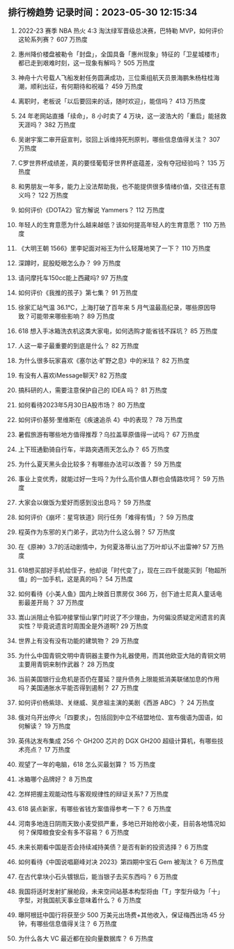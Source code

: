 
## 排行榜趋势 记录时间：2023-05-30 12:15:34
  
  1. 2022-23 赛季 NBA 热火 4:3 淘汰绿军晋级总决赛，巴特勒 MVP，如何评价这轮系列赛？ 607 万热度
    
  2. 惠州降价楼盘被勒令「封盘」，全国具备「惠州现象」特征的「卫星城楼市」都已走到艰难时刻，这一现象有解吗？ 505 万热度
    
  3. 神舟十六号载人飞船发射任务圆满成功，三位乘组航天员景海鹏朱杨柱桂海潮，顺利出征，有何期待和祝福？ 459 万热度
    
  4. 离职时，老板说「以后要回来的话，随时欢迎」，能信吗？ 413 万热度
    
  5. 24 年老网站直播「续命」，8 小时卖了 4 万块，这一波浩大的「重启」能拯救天涯吗？ 382 万热度
    
  6. 吴谢宇案二审开庭宣判，驳回上诉维持死刑原判，哪些信息值得关注？ 307 万热度
    
  7. C罗世界杯成绩差，真的要怪葡萄牙世界杯底蕴差，没有夺冠经验吗？ 135 万热度
    
  8. 和男朋友一年多，能力上没法帮助我，也不能提供很多情绪价值，交往还有意义吗？ 122 万热度
    
  9. 如何评价《DOTA2》官方解说 Yammers？ 112 万热度
    
  10. 年轻人的生育意愿为什么越来越低？该如何提高年轻人的生育意愿？ 110 万热度
    
  11. 《大明王朝 1566》里李妃面对裕王为什么轻蔑地笑了一下？ 110 万热度
    
  12. 深蹲时，屁股眨眼怎么办？ 99 万热度
    
  13. 请问摩托车150cc能上西藏吗? 97 万热度
    
  14. 如何评价《我推的孩子》第七集？ 91 万热度
    
  15. 徐家汇站气温 36.1℃，上海打破了百年来 5 月气温最高纪录，哪些原因导致？可能带来哪些影响？ 89 万热度
    
  16. 618 想入手冰箱洗衣机这类大家电，如何选购才能省钱不踩坑？ 85 万热度
    
  17. 人这一辈子最重要的到底是什么？ 82 万热度
    
  18. 为什么很多玩家喜欢《塞尔达·旷野之息》中的米珐？ 82 万热度
    
  19. 有没有人喜欢iMessage聊天? 82 万热度
    
  20. 搞科研的人，需要注意保护自己的 IDEA 吗？ 81 万热度
    
  21. 如何看待2023年5月30日A股市场？ 80 万热度
    
  22. 如何评价基努·里维斯在《疾速追杀 4》中的表现？ 78 万热度
    
  23. 暑假旅游有哪些地方值得推荐？乌拉盖草原值得一试吗？ 67 万热度
    
  24. 上下班通勤骑自行车，半路突遇雨天怎么办？ 65 万热度
    
  25. 为什么夏天黑头会比较多？有哪些办法可以改善？ 59 万热度
    
  26. 事业上变优秀，就能过好一生吗？为什么高价值人群也会情路坎坷？ 59 万热度
    
  27. 大家会以做饭为爱好而感到没出息吗？ 59 万热度
    
  28. 如何评价《崩坏：星穹铁道》同行任务「难得有情」？ 59 万热度
    
  29. 程英作为东邪的关门弟子，武功为什么这么弱？ 57 万热度
    
  30. 在《原神》3.7的活动剧情中，为何夏洛蒂认出了万叶却认不出雷神? 57 万热度
    
  31. 618想买部好手机给侄子，他却说「时代变了」，现在三四千就能买到「物超所值」的一加手机，这是真的吗？ 54 万热度
    
  32. 如何看待《小美人鱼》国内上映首日票房仅 366 万，创下迪士尼真人童话电影最差开局？ 37 万热度
    
  33. 嵩山派阻止令狐冲接掌恒山掌门时说了不少理由，为何偏没质疑定闲遗言的真实性？毕竟说遗言时周围全是外道啊? 29 万热度
    
  34. 世界上有没有没有功能的建筑物？ 29 万热度
    
  35. 为什么中国青铜文明中青铜器主要作为礼器使用，而其他欧亚大陆的青铜文明主要用青铜来制作武器？ 28 万热度
    
  36. 当前美国银行业危机是否仍在蔓延？提升债务上限能抵消美联储加息的作用吗？美国通胀水平能否得到遏制？ 27 万热度
    
  37. 如何评价杨紫琼、关继威、吴彦祖主演的美剧《西游 ABC》？ 24 万热度
    
  38. 俄对乌开出停火「四要求」，包括回到中立不结盟地位、宣布俄语为国语，如何解读？ 19 万热度
    
  39. 英伟达发布集成 256 个 GH200 芯片的 DGX GH200 超级计算机，有哪些技术亮点？ 17 万热度
    
  40. 观望了一年的电脑，618 怎么买最划算？ 15 万热度
    
  41. 冰箱哪个品牌好？ 8 万热度
    
  42. 怎样把握主观能动性与客观规律性的辩证关系? 7 万热度
    
  43. 618 装点新家，有哪些省钱方案值得参考一下？ 6 万热度
    
  44. 河南多地连日阴雨天致小麦受损严重，多地已开始抢收小麦，目前各地情况如何？保障粮食安全有多不容易？ 6 万热度
    
  45. 未来长期看中国是否会持续减持美债？是否有新的投资选择？ 6 万热度
    
  46. 如何看待《中国说唱巅峰对决 2023》第四期中宝石 Gem 被淘汰？ 6 万热度
    
  47. 在古代拿块小石头镀银后，能当银子去买东西吗？ 6 万热度
    
  48. 我国将适时发射扩展舱段，未来空间站基本构型将由「T」字型升级为「十」字型，对我国航天事业意味着什么？ 6 万热度
    
  49. 曝阿根廷中国行将获至少 500 万美元出场费+其他收入，保证梅西出场 45 分钟，有哪些信息值得关注？ 6 万热度
    
  50. 为什么各大 VC 最近都在投向量数据库？ 6 万热度
    